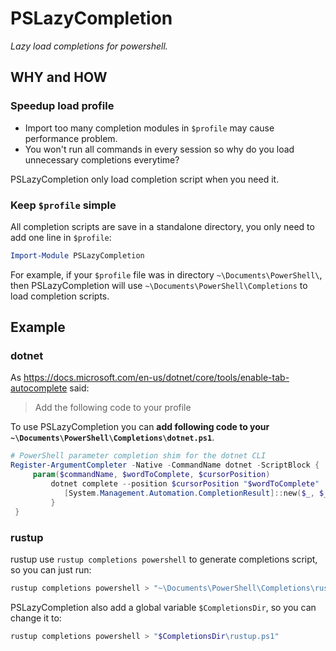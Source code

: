 # PSLazyCompletion

*Lazy load completions for powershell.*

## WHY and HOW

### Speedup load profile

- Import too many completion modules in `$profile` may cause performance problem.
- You won't run all commands in every session so why do you load unnecessary completions everytime?

PSLazyCompletion only load completion script when you need it.

### Keep `$profile` simple

All completion scripts are save in a standalone directory, you only need to add one line in `$profile`:

``` ps1
Import-Module PSLazyCompletion
```

For example, if your `$profile` file was in directory `~\Documents\PowerShell\`, then PSLazyCompletion will use `~\Documents\PowerShell\Completions` to load completion scripts.

## Example

### dotnet

As https://docs.microsoft.com/en-us/dotnet/core/tools/enable-tab-autocomplete said:

> Add the following code to your profile

To use PSLazyCompletion you can **add following code to your `~\Documents\PowerShell\Completions\dotnet.ps1`**.

``` ps1
# PowerShell parameter completion shim for the dotnet CLI
Register-ArgumentCompleter -Native -CommandName dotnet -ScriptBlock {
     param($commandName, $wordToComplete, $cursorPosition)
         dotnet complete --position $cursorPosition "$wordToComplete" | ForEach-Object {
            [System.Management.Automation.CompletionResult]::new($_, $_, 'ParameterValue', $_)
         }
 }
```

### rustup

rustup use `rustup completions powershell` to generate completions script, so you can just run:

``` ps1
rustup completions powershell > "~\Documents\PowerShell\Completions\rustup.ps1"
```

PSLazyCompletion also add a global variable `$CompletionsDir`,
so you can change it to:

``` ps1
rustup completions powershell > "$CompletionsDir\rustup.ps1"
```

